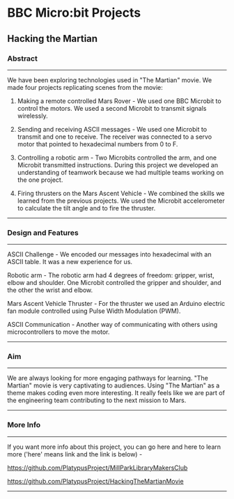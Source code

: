 # BBC Micro:bit Projects
## Hacking the Martian
### Abstract

----------------------------------------------------------------------------------------------------------------------------------------

We have been exploring technologies used in "The Martian" movie. We made four projects replicating scenes from the movie:

1) Making a remote controlled Mars Rover - We used one BBC Microbit to control the motors. We used a second Microbit to transmit signals wirelessly.

2) Sending and receiving ASCII messages - We used one Microbit to transmit and one to receive. The receiver was connected to a servo motor that pointed to hexadecimal numbers from 0 to F.

3) Controlling a robotic arm - Two Microbits controlled the arm, and one Microbit transmitted instructions. During this project we developed an understanding of teamwork because we had multiple teams working on the one project.

4) Firing thrusters on the Mars Ascent Vehicle - We combined the skills we learned from the previous projects. We used the Microbit accelerometer to calculate the tilt angle and to fire the thruster.

----------------------------------------------------------------------------------------------------------------------------------------

### Design and Features

----------------------------------------------------------------------------------------------------------------------------------------

ASCII Challenge - We encoded our messages into hexadecimal with an ASCII table. It was a new experience for us.

Robotic arm - The robotic arm had 4 degrees of freedom: gripper, wrist, elbow and shoulder. One Microbit controlled the gripper and shoulder, and the other the wrist and elbow.

Mars Ascent Vehicle Thruster - For the thruster we used an Arduino electric fan module controlled using Pulse Width Modulation (PWM).

ASCII Communication - Another way of communicating with others using microcontrollers to move the motor.

----------------------------------------------------------------------------------------------------------------------------------------

### Aim

----------------------------------------------------------------------------------------------------------------------------------------

We are always looking for more engaging pathways for learning. "The Martian" movie is very captivating to audiences. Using "The Martian" as a theme makes coding even more interesting. It really feels like we are part of the engineering team contributing to the next mission to Mars.

----------------------------------------------------------------------------------------------------------------------------------------

### More Info

----------------------------------------------------------------------------------------------------------------------------------------

If you want more info about this project, you can go here and here to learn more ('here' means link and the link is below) -

https://github.com/PlatypusProject/MillParkLibraryMakersClub

https://github.com/PlatypusProject/HackingTheMartianMovie

----------------------------------------------------------------------------------------------------------------------------------------
